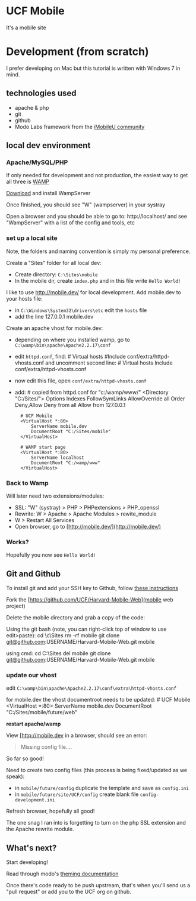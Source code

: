 # UCF Mobile

It's a mobile site

# Development (from scratch)

I prefer developing on Mac but this tutorial is written with Windows 7 in mind.

## technologies used
* apache & php
* git 
* github
* Modo Labs framework from the [iMobileU community](http://imobileu.org/)

## local dev environment

### Apache/MySQL/PHP

If only needed for development and not production, the easiest way to get all three is [WAMP](http://www.wampserver.com/en/)

[Download](http://www.wampserver.com/en/download.php) and install WampServer

Once finished, you should see "W" (wampserver) in your systray

Open a browser and you should be able to go to: http://localhost/ and see "WampServer" with a list of the config and tools, etc

### set up a local site

Note, the folders and naming convention is simply my personal preference.

Create a "Sites" folder for all local dev:

* Create directory: `C:\Sites\mobile`
* In the mobile dir, create `index.php` and in this file write `Hello World!`

I like to use http://mobile.dev/ for local development.  Add mobile.dev to your hosts file:

* in `C:\Windows\System32\drivers\etc` edit the `hosts` file
* add the line
        127.0.0.1   mobile.dev

Create an apache vhost for mobile.dev:

* depending on where you installed wamp, go to `C:\wamp\bin\apache\Apache2.2.17\conf`
* edit `httpd.conf`, find:
        # Virtual hosts
        #Include conf/extra/httpd-vhosts.conf
    and uncomment second line:
        # Virtual hosts
        Include conf/extra/httpd-vhosts.conf
* now edit this file, open `conf/extra/httpd-vhosts.conf`
* add:
        # copied from httpd.conf for "c:/wamp/www/"
        <Directory "C:/Sites/">
            Options Indexes FollowSymLinks
            AllowOverride all
            Order Deny,Allow
            Deny from all
            Allow from 127.0.0.1
        </Directory>
        
        # UCF Mobile
        <VirtualHost *:80>
            ServerName mobile.dev
            DocumentRoot "C:/Sites/mobile"
        </VirtualHost>
        
        # WAMP start page
        <VirtualHost *:80>
            ServerName localhost
            DocumentRoot "C:/wamp/www"
        </VirtualHost>

### Back to Wamp
Will later need two extensions/modules:

* SSL: "W" (systray) > PHP > PHPextensions > PHP_openssl
* Rewrite: W > Apache > Apache Modules > rewite_module
* W > Restart All Services
* Open browser, go to [http://mobile.dev/](http://mobile.dev/)

### Works?
Hopefully you now see `Hello World!`


## Git and Github

To install git and add your SSH key to Github, follow [these instructions](http://help.github.com/)

Fork the [https://github.com/UCF/Harvard-Mobile-Web](mobile web project)


Delete the mobile directory and grab a copy of the code:

Using the git bash (note, you can right-click top of window to use edit>paste):
    cd \c\Sites
    rm -rf mobile
    git clone git@github.com:USERNAME/Harvard-Mobile-Web.git mobile
    
using cmd:
    cd C:\Sites
    del mobile
    git clone git@github.com:USERNAME/Harvard-Mobile-Web.git mobile

### update our vhost
edit `C:\wamp\bin\apache\Apache2.2.17\conf\extra\httpd-vhosts.conf`

for mobile.dev the vhost documentroot needs to be updated:
    # UCF Mobile
    <VirtualHost *:80>
        ServerName mobile.dev
        DocumentRoot "C:/Sites/mobile/future/web"
    </VirtualHost>

**restart apache/wamp**

View [http://mobile.dev in a browser, should see an error:
> Missing config file....

So far so good!

Need to create two config files (this process is being fixed/updated as we speak):

* in `mobile/future/config` duplicate the template and save as `config.ini`
* in `mobile/future/site/UCF/config` create blank file `config-development.ini`


Refresh browser, hopefully all good!  

The one snag I ran into is forgetting to turn on the php SSL extension and the Apache rewrite module.

## What's next?

Start developing!

Read through modo's [theming documentation](https://github.com/modolabs/Harvard-Mobile-Web/blob/master/future/doc/Theming.txt)

Once there's code ready to be push upstream, that's when you'll send us a "pull request" or add you to the UCF org on github.